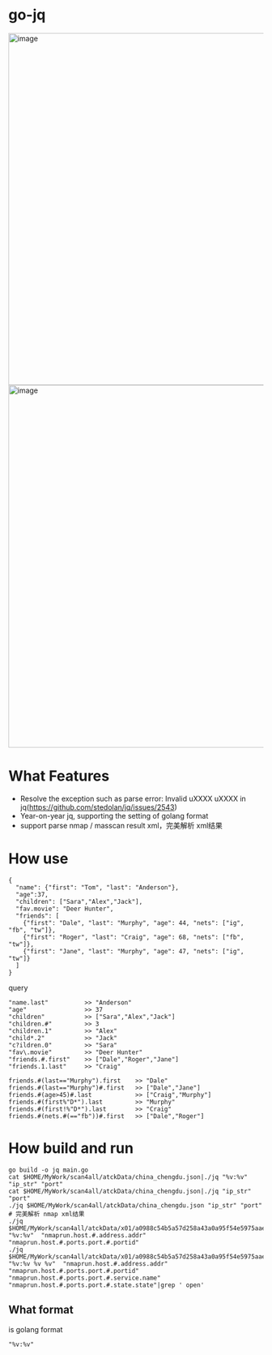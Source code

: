 # go-jq
<img width="694" alt="image" src="https://user-images.githubusercontent.com/18223385/222345227-859084de-511c-40dc-9e8e-f4ed964409c4.png">
<img width="715" alt="image" src="https://user-images.githubusercontent.com/18223385/222897726-536a9a4b-d631-45d2-8000-13033e84e6fd.png">


# What Features
- Resolve the exception such as parse error: Invalid uXXXX uXXXX in jq(https://github.com/stedolan/jq/issues/2543)
- Year-on-year jq, supporting the setting of golang format
- support parse nmap / masscan result xml，完美解析 xml结果


# How use
```
{
  "name": {"first": "Tom", "last": "Anderson"},
  "age":37,
  "children": ["Sara","Alex","Jack"],
  "fav.movie": "Deer Hunter",
  "friends": [
    {"first": "Dale", "last": "Murphy", "age": 44, "nets": ["ig", "fb", "tw"]},
    {"first": "Roger", "last": "Craig", "age": 68, "nets": ["fb", "tw"]},
    {"first": "Jane", "last": "Murphy", "age": 47, "nets": ["ig", "tw"]}
  ]
}
```
query
```
"name.last"          >> "Anderson"
"age"                >> 37
"children"           >> ["Sara","Alex","Jack"]
"children.#"         >> 3
"children.1"         >> "Alex"
"child*.2"           >> "Jack"
"c?ildren.0"         >> "Sara"
"fav\.movie"         >> "Deer Hunter"
"friends.#.first"    >> ["Dale","Roger","Jane"]
"friends.1.last"     >> "Craig"

friends.#(last=="Murphy").first    >> "Dale"
friends.#(last=="Murphy")#.first   >> ["Dale","Jane"]
friends.#(age>45)#.last            >> ["Craig","Murphy"]
friends.#(first%"D*").last         >> "Murphy"
friends.#(first!%"D*").last        >> "Craig"
friends.#(nets.#(=="fb"))#.first   >> ["Dale","Roger"]
```

# How build and run
```
go build -o jq main.go
cat $HOME/MyWork/scan4all/atckData/china_chengdu.json|./jq "%v:%v" "ip_str" "port"
cat $HOME/MyWork/scan4all/atckData/china_chengdu.json|./jq "ip_str" "port"
./jq $HOME/MyWork/scan4all/atckData/china_chengdu.json "ip_str" "port"
# 完美解析 nmap xml结果
./jq $HOME/MyWork/scan4all/atckData/x01/a0988c54b5a57d258a43a0a95f54e5975aaec96e.xml "%v:%v"  "nmaprun.host.#.address.addr"  "nmaprun.host.#.ports.port.#.portid"
./jq $HOME/MyWork/scan4all/atckData/x01/a0988c54b5a57d258a43a0a95f54e5975aaec96e.xml "%v:%v %v %v"  "nmaprun.host.#.address.addr"  "nmaprun.host.#.ports.port.#.portid" "nmaprun.host.#.ports.port.#.service.name" "nmaprun.host.#.ports.port.#.state.state"|grep ' open' 
```

## What format
is golang format
```
"%v:%v"
```
